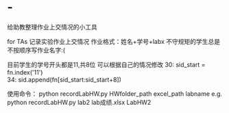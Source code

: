 # -
给助教整理作业上交情况的小工具

for TAs
记录实验作业上交情况
作业格式：姓名+学号+labx
不守规矩的学生总是不按顺序写作业名字:(

目前学生的学号开头都是11,共8位
可以根据自己的情况修改 30: sid_start = fn.index('11')  
                     34: sid.append(fn[sid_start:sid_start+8])

使用命令： python recordLabHW.py HWfolder_path excel_path labname
e.g. python recordLabHW.py lab2 lab成绩.xlsx LabHW2
